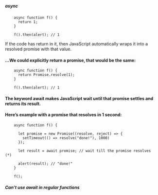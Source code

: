 ##### async

        async function f() {
          return 1;
        }
        
        f().then(alert); // 1

 If the code has return <non-promise> in it, 
 then JavaScript automatically wraps it into a resolved promise with that value.


#### …We could explicitly return a promise, that would be the same:

        async function f() {
          return Promise.resolve(1);
        }

        f().then(alert); // 1
        
        
        
#### The keyword await makes JavaScript wait until that promise settles and returns its result.
#### Here’s example with a promise that resolves in 1 second:

        async function f() {

          let promise = new Promise((resolve, reject) => {
            setTimeout(() => resolve("done!"), 1000)
          });

          let result = await promise; // wait till the promise resolves (*)

          alert(result); // "done!"
        }

        f();
        
        
 ##### Can’t use await in regular functions
